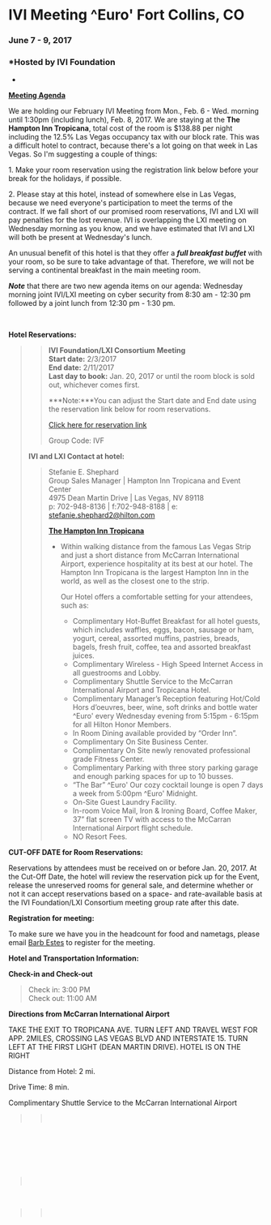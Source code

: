 <div id="rightCol0">

<div data-align="center">

# IVI Meeting ^Euro' Fort Collins, CO

### **June 7 - 9, 2017**

</div>

<div data-align="center">

### *Hosted by IVI Foundation  
  
*

</div>

**[Meeting Agenda](Feb%202017%20Agenda%20-%20IVI_rev1.pdf)**

  
We are holding our February IVI Meeting from Mon., Feb. 6 - Wed. morning
until 1:30pm (including lunch), Feb. 8, 2017. We are staying at the
**The Hampton Inn Tropicana**, total cost of the room is $138.88 per
night including the 12.5% Las Vegas occupancy tax with our block rate.
This was a difficult hotel to contract, because there's a lot going on
that week in Las Vegas. So I'm suggesting a couple of things:

1\. Make your room reservation using the registration link below before
your break for the holidays, if possible.

2\. Please stay at this hotel, instead of somewhere else in Las Vegas,
because we need everyone's participation to meet the terms of the
contract. If we fall short of our promised room reservations, IVI and
LXI will pay penalties for the lost revenue. IVI is overlapping the LXI
meeting on Wednesday morning as you know, and we have estimated that IVI
and LXI will both be present at Wednesday's lunch.

An unusual benefit of this hotel is that they offer a ***full breakfast
buffet*** with your room, so be sure to take advantage of that.
Therefore, we will not be serving a continental breakfast in the main
meeting room.

***Note*** that there are two new agenda items on our agenda: Wednesday
morning joint IVI/LXI meeting on cyber security from 8:30 am - 12:30 pm
followed by a joint lunch from 12:30 pm - 1:30 pm.

 

**Hotel Reservations:**

> > **IVI Foundation/LXI Consortium** **Meeting**  
> > **Start date:** 2/3/2017  
> > **End date:** 2/11/2017  
> > **Last day to book:** Jan. 20, 2017 or until the room block is sold
> > out, whichever comes first.  
> > 
> > ***Note:***You can adjust the Start date and End date using the
> > reservation link below for room reservations.
> > 
> > [Click here for reservation
> > link](http://hamptoninn.hilton.com/en/hp/groups/personalized/L/LASINHX-IVF-20170203/index.jhtml)
> > 
> > Group Code: IVF  
> 
> **IVI and LXI Contact at hotel:**
> 
> > Stefanie E. Shephard  
> > Group Sales Manager | Hampton Inn Tropicana and Event Center  
> > 4975 Dean Martin Drive | Las Vegas, NV 89118  
> > p: 702-948-8136 | f:702-948-8188 | e:
> > stefanie.shephard2@hilton.com  
> > 
> > **[The Hampton Inn
> > Tropicana](http://hamptoninn3.hilton.com/en/hotels/nevada/hampton-inn-tropicana-LASINHX/index.html)**
> > 
> >   - Within walking distance from the famous Las Vegas Strip and just
> >     a short distance from McCarran International Airport, experience
> >     hospitality at its best at our hotel. The Hampton Inn Tropicana
> >     is the largest Hampton Inn in the world, as well as the closest
> >     one to the strip.  
> >       
> >     Our Hotel offers a comfortable setting for your attendees, such
> >     as: 
> >     
> >       - Complimentary Hot-Buffet Breakfast for all hotel guests,
> >         which includes waffles, eggs, bacon, sausage or ham, yogurt,
> >         cereal, assorted muffins, pastries, breads, bagels, fresh
> >         fruit, coffee, tea and assorted breakfast juices. 
> >       - Complimentary Wireless - High Speed Internet Access in all
> >         guestrooms and Lobby.
> >       - Complimentary Shuttle Service to the McCarran International
> >         Airport and Tropicana Hotel.
> >       - Complimentary Manager’s Reception featuring Hot/Cold Hors
> >         d’oeuvres, beer, wine, soft drinks and bottle water ^Euro'
> >         every Wednesday evening from 5:15pm - 6:15pm for all Hilton
> >         Honor Members. 
> >       - In Room Dining available provided by “Order Inn”. 
> >       - Complimentary On Site Business Center. 
> >       - Complimentary On Site newly renovated professional grade
> >         Fitness Center. 
> >       - Complimentary Parking with three story parking garage and
> >         enough parking spaces for up to 10 busses. 
> >       - “The Bar” ^Euro' Our cozy cocktail lounge is open 7 days a
> >         week from 5:00pm ^Euro' Midnight. 
> >       - On-Site Guest Laundry Facility. 
> >       - In-room Voice Mail, Iron & Ironing Board, Coffee Maker, 37”
> >         flat screen TV with access to the McCarran International
> >         Airport flight schedule. 
> >       - NO Resort Fees.
> >     
> >       

**CUT-OFF DATE for Room Reservations:**

Reservations by attendees must be received on or before Jan. 20, 2017.
At the Cut-Off Date, the hotel will review the reservation pick up for
the Event, release the unreserved rooms for general sale, and determine
whether or not it can accept reservations based on a space- and
rate-available basis at the IVI Foundation/LXI Consortium meeting group
rate after this date.

**Registration for meeting:**

To make sure we have you in the headcount for food and nametags, please
email [Barb Estes](mailto:bode.admin@comcast.net) to register for the
meeting.

**Hotel and Transportation Information:**

**Check-in and Check-out**

> Check in: 3:00 PM  
> Check out: 11:00 AM

**Directions from McCarran International Airport**

TAKE THE EXIT TO TROPICANA AVE. TURN LEFT AND TRAVEL WEST FOR APP.
2MILES, CROSSING LAS VEGAS BLVD AND INTERSTATE 15. TURN LEFT AT THE
FIRST LIGHT (DEAN MARTIN DRIVE). HOTEL IS ON THE RIGHT

Distance from Hotel: 2 mi.

Drive Time: 8 min.

Complimentary Shuttle Service to the McCarran International Airport

> >  

 

 

  

 

>  

 

> >  

####  

#### 

####  

 

</div>
